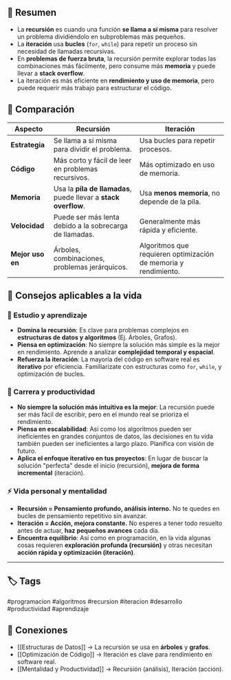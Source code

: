 ## 📌 Resumen
- La **recursión** es cuando una función **se llama a sí misma** para resolver un problema dividiéndolo en subproblemas más pequeños.
- La **iteración** usa **bucles** (`for`, `while`) para repetir un proceso sin necesidad de llamadas recursivas.
- En **problemas de fuerza bruta**, la recursión permite explorar todas las combinaciones más fácilmente, pero consume más **memoria** y puede llevar a **stack overflow**.
- La iteración es más eficiente en **rendimiento y uso de memoria**, pero puede requerir más trabajo para estructurar el código.

## 🔄 Comparación

| **Aspecto**       | **Recursión**                                      | **Iteración**                                    |
|------------------|------------------------------------------------|------------------------------------------------|
| **Estrategia**    | Se llama a sí misma para dividir el problema. | Usa bucles para repetir procesos. |
| **Código**        | Más corto y fácil de leer en problemas recursivos. | Más optimizado en uso de memoria. |
| **Memoria**       | Usa la **pila de llamadas**, puede llevar a **stack overflow**. | Usa **menos memoria**, no depende de la pila. |
| **Velocidad**     | Puede ser más lenta debido a la sobrecarga de llamadas. | Generalmente más rápida y eficiente. |
| **Mejor uso en**  | Árboles, combinaciones, problemas jerárquicos. | Algoritmos que requieren optimización de memoria y rendimiento. |

## 🧠 Consejos aplicables a la vida

### **📖 Estudio y aprendizaje**
- **Domina la recursión**: Es clave para problemas complejos en **estructuras de datos y algoritmos** (Ej. Árboles, Grafos).
- **Piensa en optimización**: No siempre la solución más simple es la mejor en rendimiento. Aprende a analizar **complejidad temporal y espacial**.
- **Refuerza la iteración**: La mayoría del código en software real es **iterativo** por eficiencia. Familiarízate con estructuras como `for`, `while`, y optimización de bucles.

### **💼 Carrera y productividad**
- **No siempre la solución más intuitiva es la mejor**: La recursión puede ser más fácil de escribir, pero en el mundo real se prioriza el rendimiento.
- **Piensa en escalabilidad**: Así como los algoritmos pueden ser ineficientes en grandes conjuntos de datos, las decisiones en tu vida también pueden ser ineficientes a largo plazo. Planifica con visión de futuro.
- **Aplica el enfoque iterativo en tus proyectos**: En lugar de buscar la solución "perfecta" desde el inicio (recursión), **mejora de forma incremental** (iteración).

### **⚡ Vida personal y mentalidad**
- **Recursión = Pensamiento profundo, análisis interno.** No te quedes en bucles de pensamiento repetitivo sin avanzar.
- **Iteración = Acción, mejora constante.** No esperes a tener todo resuelto antes de actuar, **haz pequeños avances** cada día.
- **Encuentra equilibrio**: Así como en programación, en la vida algunas cosas requieren **exploración profunda (recursión)** y otras necesitan **acción rápida y optimización (iteración)**.

---

## 🏷️ Tags
#programacion #algoritmos #recursion #iteracion #desarrollo #productividad #aprendizaje

## 🔗 Conexiones
- [[Estructuras de Datos]] → La recursión se usa en **árboles** y **grafos**.
- [[Optimización de Código]] → Iteración es clave para rendimiento en software real.
- [[Mentalidad y Productividad]] → Recursión (análisis), Iteración (acción).

